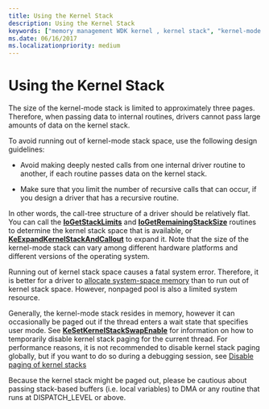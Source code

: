 ```yaml
---
title: Using the Kernel Stack
description: Using the Kernel Stack
keywords: ["memory management WDK kernel , kernel stack", "kernel-mode stack space WDK", "kernel stack space WDK"]
ms.date: 06/16/2017
ms.localizationpriority: medium
---
```


# Using the Kernel Stack





The size of the kernel-mode stack is limited to approximately three pages. Therefore, when passing data to internal routines, drivers cannot pass large amounts of data on the kernel stack.

To avoid running out of kernel-mode stack space, use the following design guidelines:

-   Avoid making deeply nested calls from one internal driver routine to another, if each routine passes data on the kernel stack.

-   Make sure that you limit the number of recursive calls that can occur, if you design a driver that has a recursive routine.

In other words, the call-tree structure of a driver should be relatively flat. You can call the [**IoGetStackLimits**](/windows-hardware/drivers/ddi/wdm/nf-wdm-iogetstacklimits) and [**IoGetRemainingStackSize**](/windows-hardware/drivers/ddi/wdm/nf-wdm-iogetremainingstacksize) routines to determine the kernel stack space that is available, or [**KeExpandKernelStackAndCallout**](/windows-hardware/drivers/ddi/ntddk/nf-ntddk-keexpandkernelstackandcallout) to expand it. Note that the size of the kernel-mode stack can vary among different hardware platforms and different versions of the operating system.

Running out of kernel stack space causes a fatal system error. Therefore, it is better for a driver to [allocate system-space memory](allocating-system-space-memory.md) than to run out of kernel stack space. However, nonpaged pool is also a limited system resource.

Generally, the kernel-mode stack resides in memory, however it can occasionally be paged out if the thread enters a wait state that specifies user mode. See [**KeSetKernelStackSwapEnable**](/windows-hardware/drivers/ddi/ntifs/nf-ntifs-kesetkernelstackswapenable) for information on how to temporarily disable kernel stack paging for the current thread. For performance reasons, it is not recommended to disable kernel stack paging globally, but if you want to do so during a debugging session, see [Disable paging of kernel stacks](../debugger/disable-paging-of-kernel-stacks.md)

Because the kernel stack might be paged out, please be cautious about passing stack-based buffers (i.e. local variables) to DMA or any routine that runs at DISPATCH_LEVEL or above.
